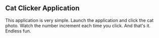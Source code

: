 ## Cat Clicker Application

This application is very simple. Launch the application and click the cat photo. Watch the number increment each time you click. And that's it. Endless fun.
